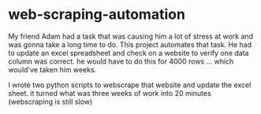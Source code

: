 # web-scraping-automation
My friend Adam had a task that was causing him a lot of stress at work and was gonna take a long time to do. This project automates that task.
He had to update an excel spreadsheet and check on a website to verify one data column was correct. he would have to do this for 4000 rows ... which would've taken him weeks.


I wrote two python scripts to webscrape that website and update the excel sheet. it turned what was three weeks of work into 20 minutes (webscraping is still slow)




